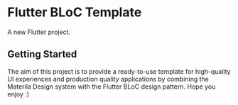 # Flutter BLoC Template

A new Flutter project.

## Getting Started

The aim of this project is to provide a ready-to-use template for high-quality UI experiences and production quality applications by combining the Materila Design system with the Flutter BLoC design pattern.
Hope you enjoy :)